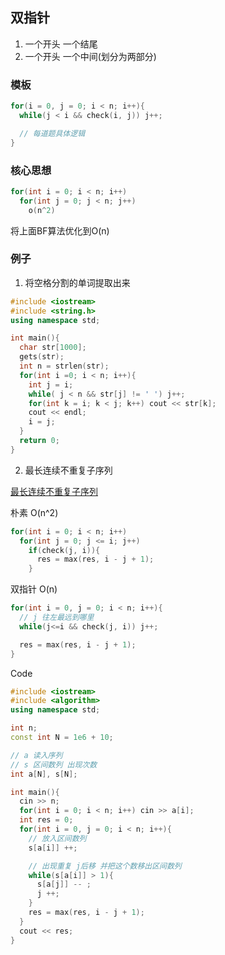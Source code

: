## 双指针

1. 一个开头 一个结尾
2. 一个开头 一个中间(划分为两部分)

### 模板

``` C++
for(i = 0, j = 0; i < n; i++){
  while(j < i && check(i, j)) j++;

  // 每道题具体逻辑
}
```

### 核心思想
``` C++
for(int i = 0; i < n; i++)
  for(int j = 0; j < n; j++)
    o(n^2)
```
将上面BF算法优化到O(n)

### 例子

1. 将空格分割的单词提取出来

``` C++
#include <iostream>
#include <string.h>
using namespace std;

int main(){
  char str[1000];
  gets(str);
  int n = strlen(str);
  for(int i =0; i < n; i++){
    int j = i;
    while( j < n && str[j] != ' ') j++;
    for(int k = i; k < j; k++) cout << str[k];
    cout << endl;
    i = j;
  }
  return 0;
}

```

2. 最长连续不重复子序列

[最长连续不重复子序列](https://www.acwing.com/problem/content/801/)

朴素 O(n^2)

``` C++
for(int i = 0; i < n; i++)
  for(int j = 0; j <= i; j++)
    if(check(j, i)){
      res = max(res, i - j + 1);
    }
```

双指针 O(n)

``` C++
for(int i = 0, j = 0; i < n; i++){
  // j 往左最远到哪里
  while(j<=i && check(j, i)) j++;

  res = max(res, i - j + 1);
}
```

Code 

``` C++
#include <iostream>
#include <algorithm>
using namespace std;

int n;
const int N = 1e6 + 10;

// a 读入序列
// s 区间数列 出现次数 
int a[N], s[N];

int main(){
  cin >> n;
  for(int i = 0; i < n; i++) cin >> a[i];
  int res = 0;
  for(int i = 0, j = 0; i < n; i++){
    // 放入区间数列
    s[a[i]] ++;

    // 出现重复 j后移 并把这个数移出区间数列
    while(s[a[i]] > 1){
      s[a[j]] -- ;
      j ++;
    }
    res = max(res, i - j + 1);
  }
  cout << res; 
}
```


##